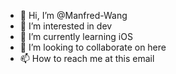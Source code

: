 - 👋 Hi, I’m @Manfred-Wang
- 👀 I’m interested in dev
- 🌱 I’m currently learning iOS
- 💞️ I’m looking to collaborate on here
- 📫 How to reach me at this email

<!---
Manfred-Wang/Manfred-Wang is a ✨ special ✨ repository because its `README.md` (this file) appears on your GitHub profile.
You can click the Preview link to take a look at your changes.
--->
